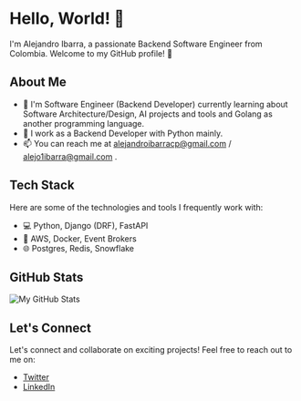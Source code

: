 # Hello, World! 👋

I'm Alejandro Ibarra, a passionate Backend Software Engineer from Colombia. Welcome to my GitHub profile! 🚀

## About Me

- 🌱 I'm Software Engineer (Backend Developer) currently learning about Software Architecture/Design, AI projects and tools and Golang as another programming language.
- 💼 I work as a Backend Developer with Python mainly.
- 📫 You can reach me at alejandroibarracp@gmail.com / alejo1ibarra@gmail.com .

## Tech Stack

Here are some of the technologies and tools I frequently work with:

- 💻 Python, Django (DRF), FastAPI
- 🚀 AWS, Docker, Event Brokers
- 🌐 Postgres, Redis, Snowflake

## GitHub Stats

![My GitHub Stats](https://github-readme-stats.vercel.app/api/top-langs?username=alec-ibp&show_icons=true&layout=compact&theme=dracula&include_all_commits=true&count_private=true)

## Let's Connect

Let's connect and collaborate on exciting projects! Feel free to reach out to me on:

- [Twitter](https://twitter.com/alec_ib)
- [LinkedIn](https://www.linkedin.com/in/ibarra-cp/)

